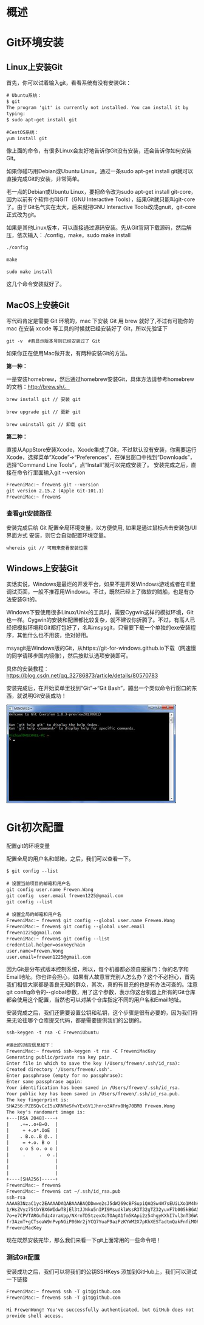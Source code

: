 # 概述





# Git环境安装

## Linux上安装Git

 首先，你可以试着输入git，看看系统有没有安装Git：

```shell
# Ubuntu系统：
$ git
The program 'git' is currently not installed. You can install it by typing:
$ sudo apt-get install git

#CentOS系统：
yum install git
```



像上面的命令，有很多Linux会友好地告诉你Git没有安装，还会告诉你如何安装Git。

如果你碰巧用Debian或Ubuntu Linux，通过一条sudo apt-get install git就可以直接完成Git的安装，非常简单。

老一点的Debian或Ubuntu Linux，要把命令改为sudo apt-get install git-core，因为以前有个软件也叫GIT（GNU Interactive Tools），结果Git就只能叫git-core了。由于Git名气实在太大，后来就把GNU Interactive Tools改成gnuit，git-core正式改为git。

如果是其他Linux版本，可以直接通过源码安装。先从Git官网下载源码，然后解压，依次输入：./config，make，sudo make install

```shell
./config

make

sudo make install
```

这几个命令安装就好了。



## **MacOS上安装Git**

写代码肯定是需要 Git 环境的，mac 下安装 Git 用 brew 就好了,不过有可能你的 mac 在安装 xcode 等工具的时候就已经安装好了 Git，所以先验证下

```shell
git -v  #若显示版本号则已经安装过了 Git
```

如果你正在使用Mac做开发，有两种安装Git的方法。

**第一种：**

 一是安装homebrew，然后通过homebrew安装Git，具体方法请参考homebrew的文档：http://brew.sh/。

```shell
brew install git // 安装 git

brew upgrade git // 更新 git

brew uninstall git // 卸载 git
```



**第二种：**

直接从AppStore安装Xcode，Xcode集成了Git，不过默认没有安装，你需要运行Xcode，选择菜单“Xcode”->“Preferences”，在弹出窗口中找到“Downloads”，选择“Command Line Tools”，点“Install”就可以完成安装了。    安装完成之后，直接在命令行里面输入git --version

```shell
FreweniMac:~ frewen$ git --version
git version 2.15.2 (Apple Git-101.1)
FreweniMac:~ frewen$ 
```

### 查看git安装路径

安装完成后给 Git 配置全局环境变量，以方便使用, 如果是通过鼠标点击安装包/UI界面方式 安装，则它会自动配置环境变量。

```shell
whereis git // 可用来查看安装位置
```





## **Windows上安装Git**

实话实说，Windows是最烂的开发平台，如果不是开发Windows游戏或者在IE里调试页面，一般不推荐用Windows。不过，既然已经上了微软的贼船，也是有办法安装Git的。

Windows下要使用很多Linux/Unix的工具时，需要Cygwin这样的模拟环境，Git也一样。Cygwin的安装和配置都比较复杂，就不建议你折腾了。不过，有高人已经把模拟环境和Git都打包好了，名叫msysgit，只需要下载一个单独的exe安装程序，其他什么也不用装，绝对好用。

 msysgit是Windows版的Git，从https://git-for-windows.github.io下载（网速慢的同学请移步国内镜像），然后按默认选项安装即可。

具体的安装教程：https://blog.csdn.net/qq_32786873/article/details/80570783

安装完成后，在开始菜单里找到“Git”->“Git Bash”，蹦出一个类似命令行窗口的东西，就说明Git安装成功！

![image-20220315112326782](images/image-20220315112326782.png)





# Git初次配置

配置git的环境变量

配置全局的用户名和邮箱，之后，我们可以查看一下。

```shell
$ git config --list

# 设置当前项目的邮箱和用户名
git config user.name Frewen.Wang
git config  user.email frewen1225@gmail.com
git config --list

# 设置全局的邮箱和用户名
FreweniMac:~ frewen$ git config --global user.name Frewen.Wang
FreweniMac:~ frewen$ git config --global user.email frewen1225@gmail.com
FreweniMac:~ frewen$ git config --list
credential.helper=osxkeychain
user.name=Frewen.Wong
user.email=frewen1225@gmail.com
```



因为Git是分布式版本控制系统，所以，每个机器都必须自报家门：你的名字和Email地址。你也许会担心，如果有人故意冒充别人怎么办？这个不必担心，首先我们相信大家都是善良无知的群众，其次，真的有冒充的也是有办法可查的。注意git config命令的--global参数，用了这个参数，表示你这台机器上所有的Git仓库都会使用这个配置，当然也可以对某个仓库指定不同的用户名和Email地址。



安装完成之后，我们还需要设置公钥和私钥，这个步骤是很有必要的，因为我们将来无论往哪个仓库提交代码，都是需要提供我们的公钥的。

```shell
ssh-keygen -t rsa -C FreweniUbuntu

#输出的对应信息如下：
FreweniMac:~ frewen$ ssh-keygen -t rsa -C FreweniMacKey
Generating public/private rsa key pair.
Enter file in which to save the key (/Users/frewen/.ssh/id_rsa): 
Created directory '/Users/frewen/.ssh'.
Enter passphrase (empty for no passphrase): 
Enter same passphrase again: 
Your identification has been saved in /Users/frewen/.ssh/id_rsa.
Your public key has been saved in /Users/frewen/.ssh/id_rsa.pub.
The key fingerprint is:
SHA256:PZBSQvCcI5uXRNReSfwYEx6V1Jhn+o3AFrx0Hg70BM0 Frewen.Wong
The key's randomart image is:
+---[RSA 2048]----+
|    .+=..o+B=O.  |
|     + +.o*.OoE  |
|    . B.o..B @.. |
|     = +.o. B o  |
|    o o S o. o o |
|     .     .  o .|
|                 |
|                 |
|                 |
+----[SHA256]-----+
FreweniMac:~ frewen$ 
FreweniMac:~ frewen$ cat ~/.ssh/id_rsa.pub 
ssh-rsa AAAAB3NzaC1yc2EAAAADAQABAAABAQDDwwe2sJ5dW269cBFSupiQAQSw4W7sEUiLXo1M4hHLFQ
1/HsZVyz75tbYBX6WIdwT8jEl3tJJNku5nIPI9MsudklWssR3T32gTZ32yuvF7b005kBGA5RE/oj/nfbLFB9Ubkakyyi
7o+e7CPVTARGuTdz4VraVpp/NXrnTD5tzexXcTOAgA1fm5KApi2z54hgyKXhI7vl3nT36WzO0+u1lXbmHAd6rRZ8X6+2QB278Fd7caiY
fr3AzmT+gCTsoaW9nPvpNGiP06Wr2jYCQ7YuaP9azPzKYWM2X7pKhXESTadtmQakFnfiMOPX92GGmOcbzX6zyc6JxvFwWXt161nq15 
FreweniMacKey
```



现在既然安装完毕，那么我们来看一下git上面常用的一些命令吧！



### 测试Git配置

安装成功之后，我们可以将我们的公钥SSHKeys 添加到GitHub上，我们可以测试一下链接

```shell
FreweniMac:~ frewen$ ssh -T git@github.com
FreweniMac:~ frewen$ ssh -T git@github.com

Hi FrewenWong! You've successfully authenticated, but GitHub does not provide shell access.
```

